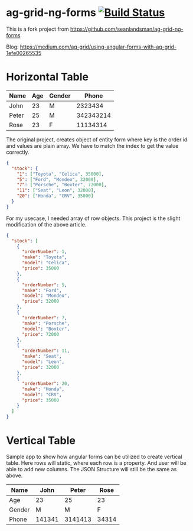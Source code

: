 # ag-grid-ng-forms [![Build Status](https://travis-ci.com/manojp1988/ag-grid-ngForm.svg?branch=master)](https://travis-ci.com/manojp1988/ag-grid-ngForm)

This is a fork project from https://github.com/seanlandsman/ag-grid-ng-forms

Blog: https://medium.com/ag-grid/using-angular-forms-with-ag-grid-1efe00265535

# Horizontal Table

| Name  | Age | Gender | Phone     |
| ----- | --- | ------ | --------- |
| John  | 23  | M      | 2323434   |
| Peter | 25  | M      | 342343214 |
| Rose  | 23  | F      | 11134314  |

The original project, creates object of entity form where key is the order id and values are plain array. We have to match
the index to get the value correctly.

```json
{
  "stock": {
    "1": ["Toyota", "Celica", 35000],
    "5": ["Ford", "Mondeo", 32000],
    "7": ["Porsche", "Boxter", 72000],
    "11": ["Seat", "Leon", 32000],
    "20": ["Honda", "CRV", 35000]
  }
}
```

For my usecase, I needed array of row objects. This project is the slight modification of the above article.

```json
{
  "stock": [
    {
      "orderNumber": 1,
      "make": "Toyota",
      "model": "Celica",
      "price": 35000
    },
    {
      "orderNumber": 5,
      "make": "Ford",
      "model": "Mondeo",
      "price": 32000
    },
    {
      "orderNumber": 7,
      "make": "Porsche",
      "model": "Boxter",
      "price": 72000
    },
    {
      "orderNumber": 11,
      "make": "Seat",
      "model": "Leon",
      "price": 32000
    },
    {
      "orderNumber": 20,
      "make": "Honda",
      "model": "CRV",
      "price": 35000
    }
  ]
}
```

# Vertical Table

Sample app to show how angular forms can be utilized to create vertical table. Here rows will static, where each row is a property. And user will be able to add new columns. The JSON Structure will still be the same as above.

| Name   | John   | Peter   | Rose  |
| ------ | ------ | ------- | ----- |
| Age    | 23     | 25      | 23    |
| Gender | M      | M       | F     |
| Phone  | 141341 | 3141413 | 34314 |
